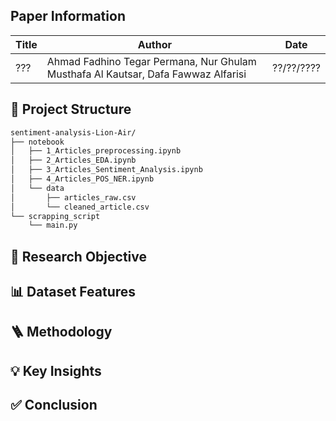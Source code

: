 ## Paper Information
Title | Author | Date
---|---|---
??? | Ahmad Fadhino Tegar Permana, Nur Ghulam Musthafa Al Kautsar, Dafa Fawwaz Alfarisi | ??/??/????

## 📂 Project Structure
```bash
sentiment-analysis-Lion-Air/
├── notebook
│   ├── 1_Articles_preprocessing.ipynb
│   ├── 2_Articles_EDA.ipynb
│   ├── 3_Articles_Sentiment_Analysis.ipynb
│   ├── 4_Articles_POS_NER.ipynb
│   └── data
│       ├── articles_raw.csv
│       └── cleaned_article.csv
└── scrapping_script
    └── main.py
```

## 🎯 Research Objective

## 📊 Dataset Features

## 🪜 Methodology

## 💡 Key Insights

## ✅ Conclusion